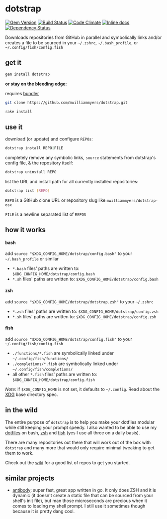 # dotstrap
[![Gem Version](https://badge.fury.io/rb/dotstrap.svg)](https://badge.fury.io/rb/dotstrap)
[![Build Status](https://travis-ci.org/mwilliammyers/dotstrap.svg)](https://travis-ci.org/mwilliammyers/dotstrap)
[![Code Climate](https://codeclimate.com/github/mwilliammyers/dotstrap/badges/gpa.svg)](https://codeclimate.com/github/mwilliammyers/dotstrap)
[![Inline docs](http://inch-ci.org/github/mwilliammyers/dotstrap.svg?branch=master)](http://inch-ci.org/github/mwilliammyers/dotstrap)
[![Dependency Status](https://gemnasium.com/mwilliammyers/dotstrap.svg)](https://gemnasium.com/mwilliammyers/dotstrap)

Downloads repositories from GitHub in parallel and symbolically links and/or 
creates a file to be sourced in your `~/.zshrc`, `~/.bash_profile`, or `~/.config/fish/config.fish`
  
## get it 

```bash
gem install dotstrap
``` 

__or stay on the bleeding edge:__

requires [bundler]

```bash
git clone https://github.com/mwilliammyers/dotstrap.git
```

```bash
rake install
```

## use it

download (or update) and configure `REPOs`:
```bash 
dotstrap install REPO|FILE
```

completely remove any symbolic links, `source` statements from dotstrap's config file, & the repository itself:
```bash
dotstrap uninstall REPO
```

list the URL and install path for all currently installed repositories:
```bash
dotstrap list [REPO]
```

`REPO` is a GitHub clone URL or repository slug like `mwilliammyers/dotstrap-osx`

`FILE` is a newline separated list of `REPOS`

## how it works

#### bash

add `source "$XDG_CONFIG_HOME/dotstrap/config.bash"` to your `~/.bash_profile` or similar

  - `*.bash` files' paths are written to: `$XDG_CONFIG_HOME/dotstrap/config.bash` 
  - `*.sh` files' paths are written to: `$XDG_CONFIG_HOME/dotstrap/config.bash` 

#### zsh 

add `source "$XDG_CONFIG_HOME/dotstrap/dotstrap.zsh"` to your `~/.zshrc`

  - `*.zsh` files' paths are written to: `$XDG_CONFIG_HOME/dotstrap/config.zsh` 
  - `*.sh` files' paths are written to: `$XDG_CONFIG_HOME/dotstrap/config.zsh` 

#### fish

add `source "$XDG_CONFIG_HOME/dotstrap/config.fish"` to your `~/.config/fish/config.fish`

  - `./functions/*.fish` are symbolically linked under `~/.config/fish/functions/`
  - `./completions/*.fish` are symbolically linked under `~/.config/fish/completions/`
  - all other `*.fish` files' paths are written to: `$XDG_CONFIG_HOME/dotstrap/config.fish` 
  
_Note_: if `$XDG_CONFIG_HOME` is not set, it defaults to `~/.config`. Read about the [XDG] base directory spec. 

## in the wild
The entire purpose of `dotstrap` is to help you make your dotfiles modular while still keeping your prompt speedy. I also wanted to be able to use my [dotfiles] on bash, [zsh] and [fish] (yes I use all three on a daily basis).

There are many repositories out there that will work out of the box with `dotstrap` and many more that would only require minimal tweaking to get them to work. 

Check out the [wiki] for a good list of repos to get you started.

## similar projects
- [antibody]: super fast, great app written in go. It only does ZSH and it is dynamic (it doesn't create a static file that can be sourced from your shell's init file), but man those microseconds are precious when it comes to loading my shell prompt. I still use it sometimes though because it is pretty dang cool.


[dotfiles]: https://github.com/mwilliammyers/dotfiles
[wiki]: https://github.com/mwilliammyers/dotstrap/wiki

[XDG]: http://standards.freedesktop.org/basedir-spec/basedir-spec-latest.html

[homebrew]: https://github.com/Homebrew/homebrew
[bundler]: https://github.com/bundler/bundler/
[antibody]: https://github.com/caarlos0/antibody
[zsh]: http://zsh.sourceforge.net
[fish]: http://fishshell.com/
[fasd]: https://github.com/clvv/fasd
